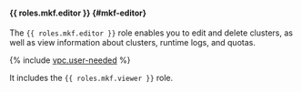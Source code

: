 #### {{ roles.mkf.editor }} {#mkf-editor}

The `{{ roles.mkf.editor }}` role enables you to edit and delete clusters, as well as view information about clusters, runtime logs, and quotas.

{% include [vpc.user-needed](vpc.user-needed.md) %}

It includes the `{{ roles.mkf.viewer }}` role.
